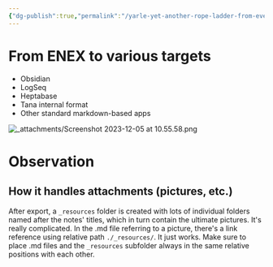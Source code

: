 ```yaml
---
{"dg-publish":true,"permalink":"/yarle-yet-another-rope-ladder-from-evernote-imports-from-evernte-emex-into-various-tools/","noteIcon":"2"}
---
```


# From ENEX to various targets

- Obsidian
- LogSeq
- Heptabase
- Tana internal format
- Other standard markdown-based apps

![_attachments/Screenshot 2023-12-05 at 10.55.58.png](/img/user/_attachments/Screenshot%202023-12-05%20at%2010.55.58.png)

# Observation

## How it handles attachments (pictures, etc.)

After export, a `_resources` folder is created with lots of individual folders named after the notes' titles, which in turn contain the ultimate pictures. It's really complicated. In the .md file referring to a picture, there's a link reference using relative path `./_resources/`. It just works. Make sure to place .md files and the `_resources` subfolder always in the same relative positions with each other.